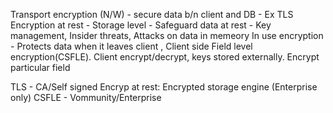 Transport encryption (N/W) - secure data b/n client and DB - Ex TLS
Encryption at rest - Storage level - Safeguard data at rest - Key management, Insider threats, Attacks on data in memeory
In use encryption - Protects data when it leaves client , Client side Field level encryption(CSFLE). Client encrypt/decrypt, keys stored externally. Encrypt particular field

TLS - CA/Self signed
Encryp at rest: Encrypted storage engine (Enterprise only)
CSFLE - Vommunity/Enterprise
